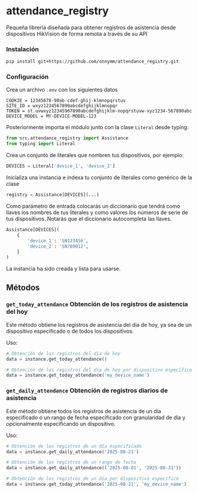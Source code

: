 # attendance_registry
Pequeña librería diseñada para obtener registros de asistencia desde dispositivos HikVision de forma remota a través de su API

### Instalación

```bash
pip install git+https://github.com/onnymm/attendance_registry.git
```

### Configuración
Crea un archivo `.env` con los siguientes datos
```env
COOKIE = 12345678-90ab-cdef-ghij-klmnopqrstuv
SITE_ID = wxyz1234567890abcdefghijklmnopqr
TOKEN = st.uvwxyz12345967890abcdefghijklm-nopqrstuvw-xyz1234-567890abc
DEVICE_MODEL = MY-DEVICE-MODEL-123
```

Posteriormente importa el módulo junto con la clase `Literal` desde typing:
```py
from src.attendance_registry import Assistance
from typing import Literal
```

Crea un conjunto de literales que nombren tus dispositivos, por ejemplo:
```py
DEVICES = Literal['device_1', 'device_2']
```

Inicializa una instancia e indexa tu conjunto de literales como genérico de la clase
```py
registry = Assistance[DEVICES](...)
```

Como parámetro de entrada colocarás un diccionario que tendrá como llaves los nombres de tus literales y como valores los números de serie de tus dispositivos. Notarás que el diccionario autocompleta las llaves.

```py
Assistance[DEVICES](
    {
        'device_1': 'SN123456',
        'device_2': 'SN789012',
    }
)
```

La instancia ha sido creada y lista para usarse.

## Métodos
### `get_today_attendance` Obtención de los registros de asistencia del hoy

Este método obtiene los registros de asistencia del día de hoy, ya sea de un dispositivo
especificado o de todos los dispositivos.

Uso:
```py
# Obtención de los registros del día de hoy
data = instance.get_today_attendance()

# Obtención de los registros del día de hoy por dispositivo específico
data = instance.get_today_attendance('my_device_name')
```

### `get_daily_attendance` Obtención de registros diarios de asistencia
Este método obtiene todos los registros de asistencia de un día especificado o
un rango de fecha especificado con granularidad de día y opcionalmente
especificando un dispositivo.

Uso:
```py
# Obtención de los registros de un día especificado
data = instance.get_daily_attendance('2025-08-21')

# Obtención de los registros de un rango de fecha
data = instance.get_daily_attendance(('2025-08-01', '2025-08-31'))

# Obtención de los registros de un día por dispositivo específico
data = instance.get_today_attendance('2025-08-21', 'my_device_name')
```
